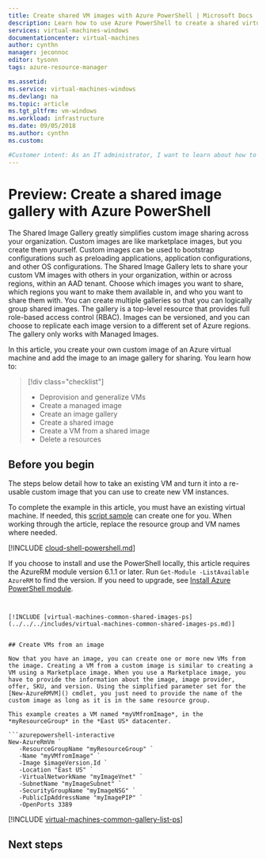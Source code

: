 ```yaml
---
title: Create shared VM images with Azure PowerShell | Microsoft Docs
description: Learn how to use Azure PowerShell to create a shared virtual machine image in Azure
services: virtual-machines-windows
documentationcenter: virtual-machines
author: cynthn
manager: jeconnoc
editor: tysonn
tags: azure-resource-manager

ms.assetid: 
ms.service: virtual-machines-windows
ms.devlang: na
ms.topic: article
ms.tgt_pltfrm: vm-windows
ms.workload: infrastructure
ms.date: 09/05/2018
ms.author: cynthn
ms.custom: 

#Customer intent: As an IT administrator, I want to learn about how to create shared VM images to minimize the number of post-deployment configuration tasks.
---
```


# Preview: Create a shared image gallery with Azure PowerShell

The Shared Image Gallery greatly simplifies custom image sharing across your organization. Custom images are like marketplace images, but you create them yourself. Custom images can be used to bootstrap configurations such as preloading applications, application configurations, and other OS configurations. The Shared Image Gallery lets to share your custom VM images with others in your organization, within or across regions, within an AAD tenant. Choose which images you want to share, which regions you want to make them available in, and who you want to share them with. You can create multiple galleries so that you can logically group shared images. The gallery is a top-level resource that provides full role-based access control (RBAC). Images can be versioned, and you can choose to replicate each image version to a different set of Azure regions. The gallery only works with Managed Images.

In this article, you create your own custom image of an Azure virtual machine and add the image to an image gallery for sharing. You learn how to:

> [!div class="checklist"]
> * Deprovision and generalize VMs
> * Create a managed image
> * Create an image gallery
> * Create a shared image
> * Create a VM from a shared image
> * Delete a resources


## Before you begin

The steps below detail how to take an existing VM and turn it into a re-usable custom image that you can use to create new VM instances.

To complete the example in this article, you must have an existing virtual machine. If needed, this [script sample](../scripts/virtual-machines-windows-powershell-sample-create-vm.md) can create one for you. When working through the article, replace the resource group and VM names where needed.

[!INCLUDE [cloud-shell-powershell.md](../../../includes/cloud-shell-powershell.md)]

If you choose to install and use the PowerShell locally, this article requires the AzureRM module version 6.1.1 or later. Run `Get-Module -ListAvailable AzureRM` to find the version. If you need to upgrade, see [Install Azure PowerShell module](/powershell/azure/install-azurerm-ps).

```	


[!INCLUDE [virtual-machines-common-shared-images-ps](../../../includes/virtual-machines-common-shared-images-ps.md)]

 
## Create VMs from an image

Now that you have an image, you can create one or more new VMs from the image. Creating a VM from a custom image is similar to creating a VM using a Marketplace image. When you use a Marketplace image, you have to provide the information about the image, image provider, offer, SKU, and version. Using the simplified parameter set for the [New-AzureRMVM]() cmdlet, you just need to provide the name of the custom image as long as it is in the same resource group. 

This example creates a VM named *myVMfromImage*, in the *myResourceGroup* in the *East US* datacenter.

```azurepowershell-interactive
New-AzureRmVm `
   -ResourceGroupName "myResourceGroup" `
   -Name "myVMfromImage" `
   -Image $imageVersion.Id `
   -Location "East US" `
   -VirtualNetworkName "myImageVnet" `
   -SubnetName "myImageSubnet" `
   -SecurityGroupName "myImageNSG" `
   -PublicIpAddressName "myImagePIP" `
   -OpenPorts 3389
```

[!INCLUDE [virtual-machines-common-gallery-list-ps](../../../includes/virtual-machines-common-gallery-list-ps.md)]


## Next steps




